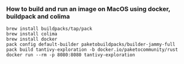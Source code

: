 ### How to build and run an image on MacOS using docker, buildpack and colima

    brew install buildpacks/tap/pack
    brew install colima
    brew install docker
    pack config default-builder paketobuildpacks/builder-jammy-full
    pack build tantivy-exploration -b docker.io/paketocommunity/rust
    docker run --rm -p 8080:8080 tantivy-exploration

